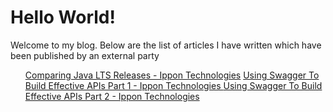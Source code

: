 
# Hello World!
Welcome to my blog.  Below are the list of articles I have written which have been published by an external party
<ol>
<a href="https://blog.ippon.tech/comparing-java-lts-releases/">Comparing Java LTS Releases - Ippon Technologies</a>
<a href="https://blog.ippon.tech/using-swagger-to-build-effective-apis-pt1/">Using Swagger To Build Effective APIs Part 1 - Ippon Technologies
<a href="https://blog.ippon.tech/using-swagger-to-build-effective-apis-pt2/">Using Swagger To Build Effective APIs Part 2 - Ippon Technologies
</ol>
